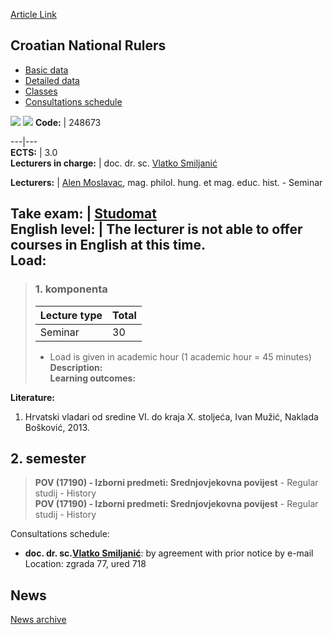 [Article Link](https://www.fhs.hr/en/course/cnr)

## Croatian National Rulers
  * [Basic data](https://www.fhs.hr/en/course/cnr#v1id-523757_647685_1_0 "Basic data")
  * [Detailed data](https://www.fhs.hr/en/course/cnr#v1id-523757_647685_1_1 "Detailed data")
  * [Classes](https://www.fhs.hr/en/course/cnr#v1id-523757_647685_1_2 "Classes")
  * [Consultations schedule](https://www.fhs.hr/en/course/cnr#v1id-523757_647685_1_3 "Consultations schedule")


[![](https://www.fhs.hr/img/flags/gif/hr.gif)](https://www.fhs.hr/predmet/hnv) [![](https://www.fhs.hr/img/flags/gif/gb.gif)](https://www.fhs.hr/en/course/cnr)
**Code:** |  248673  
  
---|---  
**ECTS:** |  3.0   
**Lecturers in charge:** |  doc. dr. sc. [Vlatko Smiljanić](https://www.fhs.hr/staff/vlatko.smiljanic)   
  
**Lecturers:** |  [Alen Moslavac](https://www.fhs.hr/djelatnik/alen.moslavac), mag. philol. hung. et mag. educ. hist. - Seminar  
  
**Take exam:** |  [Studomat](http://www.isvu.hr/studomat)  
**English level:** |  The lecturer is not able to offer courses in English at this time.   
**Load:**  
---  
> ### 1. komponenta
> | Lecture type | Total  
> ---|---  
> Seminar | 30  
> * Load is given in academic hour (1 academic hour = 45 minutes)   
**Description:**  
> **Learning outcomes:**  

  
**Literature:**  
  1. Hrvatski vladari od sredine VI. do kraja X. stoljeća, Ivan Mužić, Naklada Bošković, 2013. 

  
**2. semester**  
---  
> **POV (17190) - Izborni predmeti: Srednjovjekovna povijest** - Regular studij - History  
>  **POV (17190) - Izborni predmeti: Srednjovjekovna povijest** - Regular studij - History  
>   
Consultations schedule: 
  * **doc. dr. sc.[Vlatko Smiljanić](https://www.fhs.hr/staff/vlatko.smiljanic)**: 
by agreement with prior notice by e-mail
Location: zgrada 77, ured 718 


## News
[News archive](https://www.fhs.hr/en/course/cnr?@=21kl1#news_122637 "News archive")
